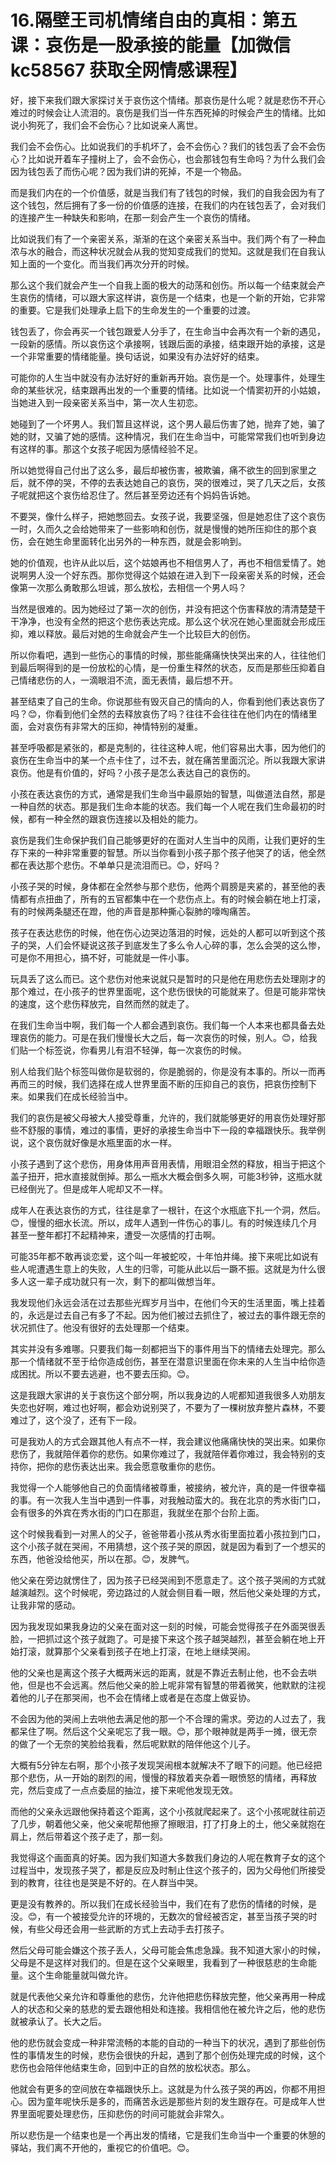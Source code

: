 # 16.隔壁王司机情绪自由的真相：第五课：哀伤是一股承接的能量【加微信 kc58567 获取全网情感课程】

好，接下来我们跟大家探讨关于哀伤这个情绪。那哀伤是什么呢？就是悲伤不开心难过的时候会让人流泪的。哀伤是我们当一件东西死掉的时候会产生的情绪。比如说小狗死了，我们会不会伤心？比如说亲人离世。

我们会不会伤心。比如说我们的手机坏了，会不会伤心？我们的钱包丢了会不会伤心？比如说开着车子撞树上了，会不会伤心，也会那钱包有生命吗？为什么我们会因为钱包丢了而伤心呢？因为我们讲的死掉，不是一个物品。

而是我们内在的一个价值感，就是当我们有了钱包的时候，我们的自我会因为有了这个钱包，然后拥有了多一份的价值感的连接，在我们的内在钱包丢了，会对我们的连接产生一种缺失和影响，在那一刻会产生一个哀伤的情绪。

比如说我们有了一个亲密关系，渐渐的在这个亲密关系当中。我们两个有了一种血浓与水的融合，而这种状况就会从我的觉知变成我们的觉知。这就是我们在自我认知上面的一个变化。而当我们再次分开的时候。

那么这个我们就会产生一个自我上面的极大的动荡和创伤。所以每一个结束就会产生哀伤的情绪，可以跟大家这样讲，哀伤是一个结束，也是一个新的开始，它非常的重要。它是我们处理承上启下的生命发生的一个重要的过渡。

钱包丢了，你会再买一个钱包跟爱人分手了，在生命当中会再次有一个新的遇见，一段新的感情。所以哀伤这个承接啊，钱跟后面的承接，结束跟开始的承接，这是一个非常重要的情绪能量。换句话说，如果没有办法好好的结束。

可能你的人生当中就没有办法好好的重新再开始。哀伤是一个。处理事件，处理生命的某些状况，结束跟再出发的一个重要的情绪。比如说一个情窦初开的小姑娘，当她进入到一段亲密关系当中，第一次人生初恋。

她碰到了一个坏男人。我们暂且这样说，这个男人最后伤害了她，抛弃了她，骗了她的财，又骗了她的感情。这种情况，我们在生命当中，可能常常我们也听到身边有这样的事。那这个女孩子呢因为感情经验不足。

所以她觉得自己付出了这么多，最后却被伤害，被欺骗，痛不欲生的回到家里之后，就不停的哭，不停的去表达她自己的哀伤，哭的很难过，哭了几天之后，女孩子呢就把这个哀伤给忍住了。然后甚至旁边还有个妈妈告诉她。

不要哭，像什么样子，把她憋回去。女孩子说，我要坚强，但是她忍住了这个哀伤一时，久而久之会给她带来了一些影响和创伤，就是慢慢的她所压抑住的那个哀伤，会在她生命里面转化出另外的一种东西，就是会影响到。

她的价值观，也许从此以后，这个姑娘再也不相信男人了，再也不相信爱情了。她说啊男人没一个好东西。那你觉得这个姑娘在进入到下一段亲密关系的时候，还会像第一次那么勇敢那么坦诚，那么放松，去相信一个男人吗？

当然是很难的。因为她经过了第一次的创伤，并没有把这个伤害释放的清清楚楚干干净净，也没有全然的把这个悲伤表达完成。那么这个状况在她心里面就会形成压抑，难以释放。最后对她的生命就会产生一个比较巨大的创伤。

所以你看吧，遇到一些伤心的事情的时候，那些能痛痛快快哭出来的人，往往他们到最后啊得到的是一份放松的心情，是一份重生释然的状态，反而是那些压抑着自己情绪悲伤的人，一滴眼泪不流，面无表情，最后想不开。

甚至结束了自己的生命。你说那些有毁灭自己的情向的人，你看到他们表达哀伤了吗？😊，你看到他们全然的去释放哀伤了吗？往往不会往往在他们内在的情绪里面，会对哀伤有非常大的压抑，神情特别的凝重。

甚至呼吸都是紧张的，都是克制的，往往这种人呢，他们容易出大事，因为他们的哀伤在生命当中的某一个点卡住了，过不去，就在痛苦里面沉沦。所以我跟大家讲哀伤。他是有价值的，好吗？小孩子是怎么表达自己的哀伤的。

小孩在表达哀伤的方式，通常是我们生命当中最原始的智慧，叫做道法自然，那是一种自然的状态。那是我们生命本能的状态。我们每一个人呢在我们生命最初的时候，都有一种全然的跟哀伤连接以及相处的能力。

哀伤是我们生命保护我们自己能够更好的在面对人生当中的风雨，让我们更好的生存下来的一种非常重要的智慧。所以当你看到小孩子那个孩子他哭了的话，他全然都在表达那个悲伤。不单单只是流泪而已。😊，好吗？

小孩子哭的时候，身体都在全然参与那个悲伤，他两个肩膀是夹紧的，甚至他的表情都有点扭曲了，所有的五官都集中在一个悲伤点上。有的时候会躺在地上打滚，有的时候两条腿还在蹬，他的声音是那种撕心裂肺的嚎啕痛苦。

孩子在表达悲伤的时候，他在伤心边哭边落泪的时候，远处的人都可以听到这个孩子的哭，人们会怀疑说这孩子到底发生了多么令人心碎的事，怎么会哭的这么惨，可是你不用担心，搞不好，可能就是一件小事。

玩具丢了这么而已。这个悲伤对他来说就只是暂时的只是他在用悲伤去处理刚才的那个难过，在小孩子的世界里面呢，这个悲伤很快的可能就来了。但是可能非常快的速度，这个悲伤释放完，自然而然的就走了。

在我们生命当中啊，我们每一个人都会遇到哀伤。我们每一个人本来也都具备去处理哀伤的能力。可是在我们慢慢长大之后，每一次哀伤的时候，别人。😊，给我们贴一个标签说，你看男儿有泪不轻弹，每一次哀伤的时候。

别人给我们贴个标签叫做你是软弱的，你是脆弱的，你是没有本事的。所以一而再再而三的时候，我们选择在成人世界里面不断的压抑自己的哀伤，把哀伤控制下来。如果我们在成长经验当中。

我们的哀伤是被父母被大人接受尊重，允许的，我们就能够更好的用哀伤处理好那些不舒服的事情，难过的事情，更好的承接生命当中下一段的幸福跟快乐。我举例说，这个哀伤就好像是水瓶里面的水一样。

小孩子遇到了这个悲伤，用身体用声音用表情，用眼泪全然的释放，相当于把这个盖子扭开，把水直接就倒掉。那么一瓶水大概会倒多久啊，可能3秒钟，这瓶水就已经倒光了。但是成年人呢却又不一样。

成年人在表达哀伤的方式，往往是拿了一根针，在这个水瓶底下扎一个洞，然后。😊，慢慢的细水长流。所以，成年人遇到一件伤心的事儿。有的时候连续几个月甚至一整年都打不起精神来，遭受一次感情的打击啊。

可能35年都不敢再谈恋爱，这个叫一年被蛇咬，十年怕井绳。接下来呢比如说有些人呢遭遇生意上的失败，人生的归零，可能从此以后一蹶不振。这就是为什么很多人这一辈子成功就只有一次，剩下的都叫做想当年。

我发现他们永远会活在过去那些光辉岁月当中，在他们今天的生活里面，嘴上挂着的，永远是过去自己有多了不起。因为他们被过去抓住了，被过去的事件跟无奈的状况抓住了。他没有很好的去处理那一个结束。

其实并没有多难哪。只要我们每一刻都把当下的事件用当下的情绪去处理完。那么那一个情绪就不至于给你造成创伤，甚至在潜意识里面在你未来的人生当中给你造成困扰。所以不要去逃避，也不要去压抑。😊。

这是我跟大家讲的关于哀伤这个部分啊，所以我身边的人呢都知道我很多人劝朋友失恋也好啊，难过也好啊，都会劝说别哭了，不要为了一棵树放弃整片森林，不要难过了，这个没了，还有下一段。

可是我劝人的方式会跟其他人有点不一样，我会建议他痛痛快快的哭出来。如果你悲伤了，我就陪伴着你的悲伤。如果你难过了，我就陪伴着你难过，我会特别的支持你，把你的悲伤表达出来。我会愿意敬重你的悲伤。

我觉得一个人能够他自己的负面情绪被尊重，被接纳，被允许，真的是一件很幸福的事。有一次我人生当中遇到一件事，对我触动蛮大的。我在北京的秀水街门口，会有很多的外宾在秀水街的门口在那逛，我就坐在那个台阶上面。

这个时候我看到一对黑人的父子，爸爸带着小孩从秀水街里面拉着小孩拉到门口，这个小孩子就在哭闹，不用猜想，这个孩子哭的原因，就是因为看到了一个想买的东西，他爸没给他买，所以在那。😊，发脾气。

他父亲在旁边就愣住了，因为孩子已经哭闹到不愿意走了。这个孩子哭闹的方式就越演越烈。这个时候呢，旁边路过的人就会侧目看一眼，然后他父亲处理的方式，让我非常的感动。

因为我发现如果我身边的父亲在面对这一刻的时候，可能会觉得孩子在外面哭很丢脸，一把抓过这个孩子就跑了。可是接下来这个孩子越哭越烈，甚至会躺在地上开始打滚，就算那个父亲看到孩子在地上打滚，在地上继续哭闹。

他的父亲也是离这个孩子大概两米远的距离，就是不靠近去制止他，也不会去哄他，但是也不会远离。然后他父亲的脸上呢非常有智慧的带着微笑，他默默的注视着他的儿子在那哭闹，也不会在情绪上或者是在态度上做妥协。

不会因为他的哭闹上去哄他去满足他的那一个不合理的需求。旁边的人过去了，我都呆住了啊。然后这个父亲呢忘了我一眼。😊，那个眼神就是两手一摊，很无奈的做了一个无奈的笑脸给我看，然后呢默默的陪伴他这个儿子。

大概有5分钟左右啊，那个小孩子发现哭闹根本就解决不了眼下的问题。他已经把那个悲伤，从一开始的剧烈的闹，慢慢的释放着夹杂着一眼愤怒的情绪，再释放完，然后变成了一点点委屈的抽泣，接下来呢他发现无效。

而他的父亲永远跟他保持着这个距离，这个小孩就爬起来了。这个小孩呢就往前迈了几步，朝着他父亲，他父亲呢帮他擦了擦眼泪，打了打身上的土，他父亲就抱在肩上，然后带着这个孩子走了，那一刻。

我觉得这个画面真的好美。因为我们知道大多数我们身边的人呢在教育子女的这个过程当中，发现孩子哭了，都是反应及时制止住这个孩子的，因为父母他们所接受到的教育，往往也是哭是不好的。在人群当中哭。

更是没有教养的。所以我们在成长经验当中，我们在有了悲伤的情绪的时候，是没。😊，有一个被接受允许的环境的，无数次的曾经被否定，甚至当孩子哭的时候，有些父母还会用一些武断的方式上去动手去打孩子。

然后父母可能会嫌这个孩子丢人，父母可能会焦虑急躁。我不知道大家小的时候，父母是不是这样对我们的。但是在这个父亲眼里，我看到了一种很慈悲的生命能量。这个生命能量就叫做允许。

就是代表他父亲允许和尊重他的悲伤，允许他把悲伤释放完整，他父亲再用一种成人的状态和父亲的慈悲的爱去跟他相处和连接。我相信他在被允许之后，他的悲伤就被承认了。长大之后。

他的悲伤就会变成一种非常流畅的本能的自动的一种当下的状况，遇到了那些创伤性的事情发生的时候，悲伤会很快的升起，遇到了那个创伤处理完成的时候，这个悲伤也会陪伴他结束生命，回到中正的自然的放松状态。那么。

他就会有更多的空间放在幸福跟快乐上。这就是为什么孩子哭的再凶，你都不用担心。因为童年呢快乐是多的，而痛苦永远是那些片刻的发生跟存在。可是成年人世界里面呢要处理悲伤，压抑悲伤的时间可能就会非常久。

所以悲伤是一个结束也是一个再出发的情绪，它是我们生命当中一个重要的休憩的驿站，我们离不开他的，重视它的价值吧。😊。

